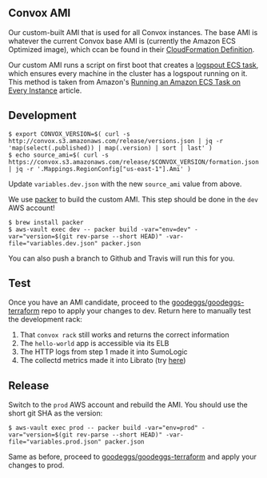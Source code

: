 Convox AMI
----------

Our custom-built AMI that is used for all Convox instances.  The base AMI is whatever the current Convox base AMI is (currently the Amazon ECS Optimized image), which ccan be found in their [CloudFormation Definition](https://github.com/convox/rack/blob/master/api/dist/kernel.json#L13).

Our custom AMI runs a script on first boot that creates a [logspout ECS task](../../infra/logspout), which ensures every machine in the cluster has a logspout running on it.  This method is taken from Amazon's [Running an Amazon ECS Task on Every Instance](https://aws.amazon.com/blogs/compute/running-an-amazon-ecs-task-on-every-instance/) article.

## Development

```
$ export CONVOX_VERSION=$( curl -s http://convox.s3.amazonaws.com/release/versions.json | jq -r 'map(select(.published)) | map(.version) | sort | last' )
$ echo source_ami=$( curl -s https://convox.s3.amazonaws.com/release/$CONVOX_VERSION/formation.json | jq -r '.Mappings.RegionConfig["us-east-1"].Ami' )
```

Update `variables.dev.json` with the new `source_ami` value from above.

We use [packer](https://packer.io/) to build the custom AMI.  This step should be done in the `dev` AWS account!

    $ brew install packer
    $ aws-vault exec dev -- packer build -var="env=dev" -var="version=$(git rev-parse --short HEAD)" -var-file="variables.dev.json" packer.json

You can also push a branch to Github and Travis will run this for you.

## Test

Once you have an AMI candidate, proceed to the [goodeggs/goodeggs-terraform](https://github.com/goodeggs/goodeggs-terraform) repo to apply your changes to dev.  Return here to manually test the development rack:

1. That `convox rack` still works and returns the correct information
2. The `hello-world` app is accessible via its ELB
3. The HTTP logs from step 1 made it into SumoLogic
4. The collectd metrics made it into Librato (try [here](https://metrics.librato.com/s/metrics/collectd.cpu.percent.user?q=collectd.cpu&source=aws.dev.%2a))

## Release

Switch to the `prod` AWS account and rebuild the AMI.  You should use the short git SHA as the version:

    $ aws-vault exec prod -- packer build -var="env=prod" -var="version=$(git rev-parse --short HEAD)" -var-file="variables.prod.json" packer.json

Same as before, proceed to [goodeggs/goodeggs-terraform](https://github.com/goodeggs/goodeggs-terraform) and apply your changes to prod.

